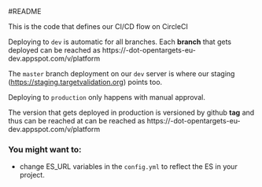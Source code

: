 #README

This is the code that defines our CI/CD flow on CircleCI

Deploying to `dev` is automatic for all branches. Each **branch** that gets
deployed can be reached as
https://<branchname>-dot-opentargets-eu-dev.appspot.com/v<major>/platform

The `master` branch deployment on our `dev` server is where our staging (https://staging.targetvalidation.org) points too.

Deploying to `production` only happens with manual approval. 

The version that gets deployed in production is versioned by github **tag** and
thus can be reached at can be reached as
https://<prod-tagname>-dot-opentargets-eu-dev.appspot.com/v<major>/platform


### You might want to:

* change ES_URL variables in the `config.yml` to reflect the ES in your project.
